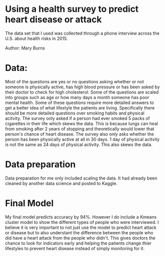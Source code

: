 # Using a health survey to predict heart disease or attack
The data set that I used was collected through a phone interview across the U.S. about health risks in 2015. 

Author: Mary Burns

# Data: 
Most of the questions are yes or no questions asking whether or not someone is physically active, has high blood pressure or has been asked by their doctor to check for high cholesterol. Some of the questions are scaled into groups such as age or how many days a month someone has poor mental health. Some of these questions require more detailed answers to get a better idea of what lifestyle the patients are living. 
Specifically there should be more detailed questions over smoking habits and physical acitvity. The survey only asked if a person had ever smoked 5 packs of cigarettes in their life which skews the data. This is because lungs can heal from smoking after 2 years of stopping and theoretically would lower that person's chance of heart disease. The survey also only asks whether the person has been physically active at all in 30 days. 1 day of physical acitvity is not the same as 24 days of physical activity. This also skews the data. 

# Data preparation
 Data preparation for me only included scaling the data. It had already been cleaned by another data science and posted to Kaggle. 

# Final Model
My final model predicts accuracy by 94%. However I do include a Kmeans cluster model to show the different types of people who were interviewed. I believe it is very important to not just use the model to predict heart attack or disease but to also understant the difference between the people who did have a heart attack from the people who didn't. This gives doctors the chance to look for indicators early and helping the patients change thier lifestyles to prevent heart disease instead of simply monitoring for it. 
